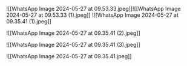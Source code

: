 
![[WhatsApp Image 2024-05-27 at 09.53.33.jpeg]]![[WhatsApp Image 2024-05-27 at 09.53.33 (1).jpeg]]
![[WhatsApp Image 2024-05-27 at 09.35.41 (1).jpeg]]

![[WhatsApp Image 2024-05-27 at 09.35.41 (2).jpeg]]

![[WhatsApp Image 2024-05-27 at 09.35.41 (3).jpeg]]

![[WhatsApp Image 2024-05-27 at 09.35.41.jpeg]]